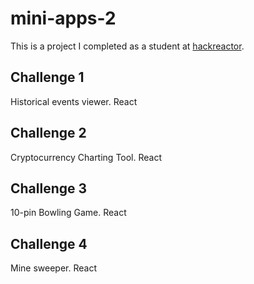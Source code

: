 # mini-apps-2
This is a project I completed as a student at [hackreactor](http://hackreactor.com).

## Challenge 1
Historical events viewer. React

## Challenge 2
Cryptocurrency Charting Tool. React

## Challenge 3
10-pin Bowling Game. React

## Challenge 4
Mine sweeper. React

